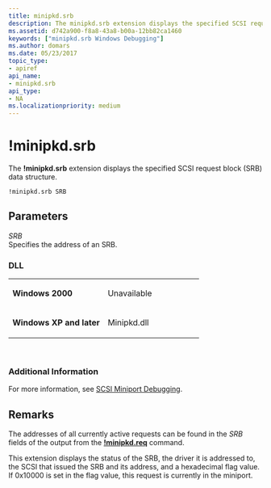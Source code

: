 ```yaml
---
title: minipkd.srb
description: The minipkd.srb extension displays the specified SCSI request block (SRB) data structure.
ms.assetid: d742a900-f8a8-43a8-b00a-12bb82ca1460
keywords: ["minipkd.srb Windows Debugging"]
ms.author: domars
ms.date: 05/23/2017
topic_type:
- apiref
api_name:
- minipkd.srb
api_type:
- NA
ms.localizationpriority: medium
---
```


# !minipkd.srb


The **!minipkd.srb** extension displays the specified SCSI request block (SRB) data structure.

```
!minipkd.srb SRB 
```

## <span id="Parameters"></span><span id="parameters"></span><span id="PARAMETERS"></span>Parameters


<span id="_______SRB______"></span><span id="_______srb______"></span> *SRB*   
Specifies the address of an SRB.

### <span id="DLL"></span><span id="dll"></span>DLL

<table>
<colgroup>
<col width="50%" />
<col width="50%" />
</colgroup>
<tbody>
<tr class="odd">
<td align="left"><p><strong>Windows 2000</strong></p></td>
<td align="left"><p>Unavailable</p></td>
</tr>
<tr class="even">
<td align="left"><p><strong>Windows XP and later</strong></p></td>
<td align="left"><p>Minipkd.dll</p></td>
</tr>
</tbody>
</table>

 

### <span id="Additional_Information"></span><span id="additional_information"></span><span id="ADDITIONAL_INFORMATION"></span>Additional Information

For more information, see [SCSI Miniport Debugging](scsi-miniport-debugging.md).

Remarks
-------

The addresses of all currently active requests can be found in the *SRB* fields of the output from the [**!minipkd.req**](-minipkd-req.md) command.

This extension displays the status of the SRB, the driver it is addressed to, the SCSI that issued the SRB and its address, and a hexadecimal flag value. If 0x10000 is set in the flag value, this request is currently in the miniport.

 

 





